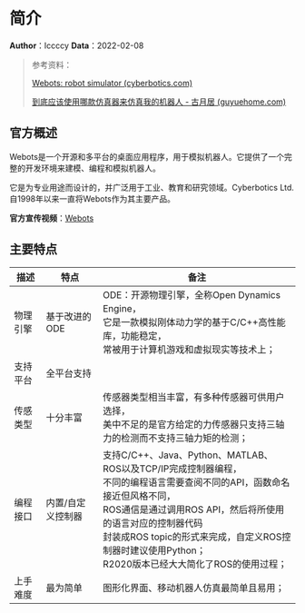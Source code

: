 # 简介

**Author**：Iccccy     **Data**：2022-02-08

> 参考资料：
>
> [Webots: robot simulator (cyberbotics.com)](https://www.cyberbotics.com/)
>
> [到底应该使用哪款仿真器来仿真我的机器人 - 古月居 (guyuehome.com)](https://www.guyuehome.com/8218)

## 官方概述

Webots是一个开源和多平台的桌面应用程序，用于模拟机器人。它提供了一个完整的开发环境来建模、编程和模拟机器人。

它是为专业用途而设计的，并广泛用于工业、教育和研究领域。Cyberbotics Ltd.自1998年以来一直将Webots作为其主要产品。

**官方宣传视频**：[Webots ](https://www.youtube.com/embed/O7U3sX_ubGc?list=TLGGtEGuO6liMoAwODAyMjAyMg)

## 主要特点

| 描述     | 特点              | 备注                                                         |
| -------- | ----------------- | ------------------------------------------------------------ |
| 物理引擎 | 基于改进的ODE     | ODE：开源物理引擎，全称Open Dynamics Engine，<br />它是一款模拟刚体动力学的基于C/C++高性能库，功能稳定，<br />常被用于计算机游戏和虚拟现实等技术上； |
| 支持平台 | 全平台支持        |                                                              |
| 传感类型 | 十分丰富          | 传感器类型相当丰富，有多种传感器可供用户选择，<br />美中不足的是官方给定的力传感器只支持三轴力的检测而不支持三轴力矩的检测； |
| 编程接口 | 内置/自定义控制器 | 支持C/C++、Java、Python、MATLAB、ROS以及TCP/IP完成控制器编程，<br />不同的编程语言需要查阅不同的API，函数命名接近但风格不同，<br />ROS通信是通过调用ROS API，然后将所使用的语言对应的控制器代码<br />封装成ROS topic的形式来完成，自定义ROS控制器时建议使用Python；<br />R2020版本已经大大简化了ROS的使用过程； |
| 上手难度 | 最为简单          | 图形化界面、移动机器人仿真最简单且易用；                     |


